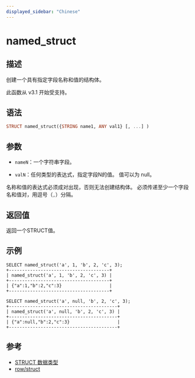 ```yaml
---
displayed_sidebar: "Chinese"
---
```


# named_struct

## 描述

创建一个具有指定字段名称和值的结构体。

此函数从 v3.1 开始受支持。

## 语法

```Haskell
STRUCT named_struct({STRING name1, ANY val1} [, ...] )
```

## 参数

- `nameN`：一个字符串字段。

- `valN`：任何类型的表达式，指定字段N的值。 值可以为 null。

名称和值的表达式必须成对出现，否则无法创建结构体。 必须传递至少一个字段名和值对，用逗号（`,`）分隔。

## 返回值

返回一个STRUCT值。

## 示例

```plain
SELECT named_struct('a', 1, 'b', 2, 'c', 3);
+--------------------------------------+
| named_struct('a', 1, 'b', 2, 'c', 3) |
+--------------------------------------+
| {"a":1,"b":2,"c":3}                  |
+--------------------------------------+

SELECT named_struct('a', null, 'b', 2, 'c', 3);
+-----------------------------------------+
| named_struct('a', null, 'b', 2, 'c', 3) |
+-----------------------------------------+
| {"a":null,"b":2,"c":3}                  |
+-----------------------------------------+
```

## 参考

- [STRUCT 数据类型](../../sql-statements/data-types/STRUCT.md)
- [row/struct](row.md)